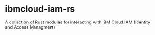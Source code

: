 # ibmcloud-iam-rs
A collection of Rust modules for interacting with IBM Cloud IAM (Identity and Access Managment)
